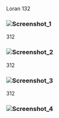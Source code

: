L o r a n 
 
132
### ![Screenshot_1](https://github.com/user-attachments/assets/2755ba7d-c3f0-4f52-b3a5-41f3dfc2fe3c)


312
### ![Screenshot_2](https://github.com/user-attachments/assets/e69c9b07-e10d-433c-8209-200b05b39415)


312
### ![Screenshot_3](https://github.com/user-attachments/assets/dac1dd5e-3b87-484e-af2b-7a941ced04ab)


312
### ![Screenshot_4](https://github.com/user-attachments/assets/777d2434-43c2-4554-8477-ba0e15dbda78)
